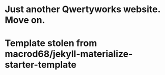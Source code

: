 # Just another Qwertyworks website. Move on.
# Template stolen from macrod68/jekyll-materialize-starter-template
